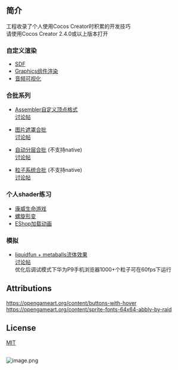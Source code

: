 ## 简介
工程收录了个人使用Cocos Creator时积累的开发技巧</br>
请使用Cocos Creator 2.4.0或以上版本打开

### 自定义渲染
* [SDF](http://caogtaa.gitee.io/ccdemos/?scene=SceneSDF)
* [Graphics组件渲染](http://caogtaa.gitee.io/ccdemos/?scene=SceneGraphics)
* [音频可视化](http://caogtaa.gitee.io/ccdemos?scene=SceneVisualizeMusic)

### 合批系列
* [Assembler自定义顶点格式](http://caogtaa.gitee.io/ccdemos/?scene=SceneCustomVertexFormat)</br>
[讨论帖](https://forum.cocos.org/t/topic/95087)

* [图片遮罩合批](http://caogtaa.gitee.io/ccdemos/?scene=SceneAvatars)</br>
[讨论帖](https://forum.cocos.org/t/topic/95986)

* [自动分层合批](http://caogtaa.gitee.io/ccdemos/?scene=SceneLayeredBatchingScrollView) (不支持native)</br>
[讨论帖](https://forum.cocos.org/t/postrender-demo/95201)

* [粒子系统合批](http://caogtaa.gitee.io/ccdemos/?scene=SceneParticlesBatching) (不支持native)</br>
[讨论帖](https://forum.cocos.org/t/topic/95087/47?u=caogtaa)

### 个人shader练习
* [康威生命游戏](http://caogtaa.gitee.io/ccdemos?scene=SceneCellularAutomata)
* [螺旋形变](http://caogtaa.gitee.io/ccdemos/?scene=SceneSpiralZoom)
* [EShop加载动画](http://caogtaa.gitee.io/ccdemos?scene=SceneEnterEShop)

### 模拟
* [liquidfun + metaballs流体效果](http://caogtaa.gitee.io/ccdemos/?scene=SceneMetaBalls)</br>
[讨论帖](https://forum.cocos.org/t/topic/97137)</br>
优化后调试模式下华为P9手机浏览器1000+个粒子可在60fps下运行

## Attributions
https://opengameart.org/content/buttons-with-hover</br>
https://opengameart.org/content/sprite-fonts-64x64-abblv-by-raid


## License
[MIT](https://opensource.org/licenses/MIT)

<br />![image.png](img/640.png)<br />

